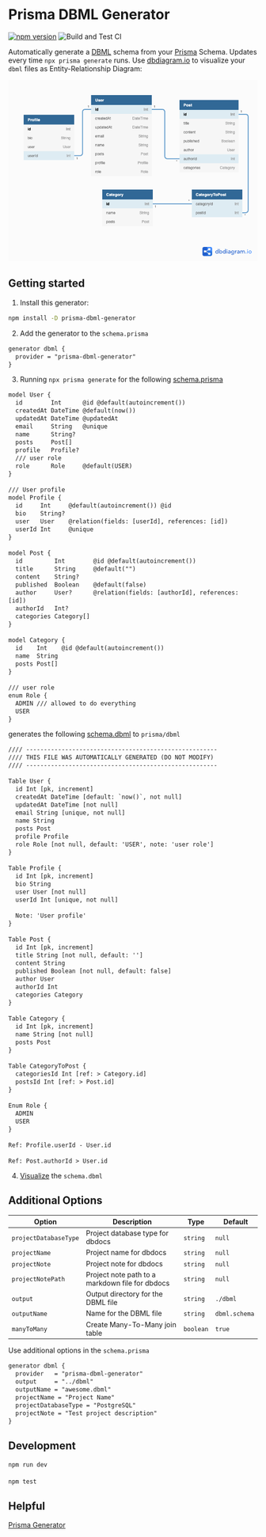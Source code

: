 # Prisma DBML Generator

[![npm version](https://badge.fury.io/js/prisma-dbml-generator.svg)](https://www.npmjs.com/package/prisma-dbml-generator)
![Build and Test CI](https://github.com/notiz-dev/prisma-dbml-generator/workflows/Build%20and%20Test%20CI/badge.svg?branch=master)

Automatically generate a [DBML](https://www.dbml.org/home) schema from your [Prisma](https://github.com/prisma/prisma) Schema. Updates every time `npx prisma generate` runs. Use [dbdiagram.io](https://dbdiagram.io/home) to visualize your `dbml` files as Entity-Relationship Diagram:

![DB Diagram](./dbdiagram.png)

## Getting started

1. Install this generator:

```bash
npm install -D prisma-dbml-generator
```

2. Add the generator to the `schema.prisma`

```prisma
generator dbml {
  provider = "prisma-dbml-generator"
}
```

3. Running `npx prisma generate` for the following [schema.prisma](./prisma/schema.prisma)

```prisma
model User {
  id        Int      @id @default(autoincrement())
  createdAt DateTime @default(now())
  updatedAt DateTime @updatedAt
  email     String   @unique
  name      String?
  posts     Post[]
  profile   Profile?
  /// user role
  role      Role     @default(USER)
}

/// User profile
model Profile {
  id     Int     @default(autoincrement()) @id
  bio    String?
  user   User    @relation(fields: [userId], references: [id])
  userId Int     @unique
}

model Post {
  id         Int        @id @default(autoincrement())
  title      String     @default("")
  content    String?
  published  Boolean    @default(false)
  author     User?      @relation(fields: [authorId], references: [id])
  authorId   Int?
  categories Category[]
}

model Category {
  id    Int    @id @default(autoincrement())
  name  String
  posts Post[]
}

/// user role
enum Role {
  ADMIN /// allowed to do everything
  USER
}
```

generates the following [schema.dbml](./prisma/dbml/schema.dbml) to `prisma/dbml`

```dbml
//// ------------------------------------------------------
//// THIS FILE WAS AUTOMATICALLY GENERATED (DO NOT MODIFY)
//// ------------------------------------------------------

Table User {
  id Int [pk, increment]
  createdAt DateTime [default: `now()`, not null]
  updatedAt DateTime [not null]
  email String [unique, not null]
  name String
  posts Post
  profile Profile
  role Role [not null, default: 'USER', note: 'user role']
}

Table Profile {
  id Int [pk, increment]
  bio String
  user User [not null]
  userId Int [unique, not null]

  Note: 'User profile'
}

Table Post {
  id Int [pk, increment]
  title String [not null, default: '']
  content String
  published Boolean [not null, default: false]
  author User
  authorId Int
  categories Category
}

Table Category {
  id Int [pk, increment]
  name String [not null]
  posts Post
}

Table CategoryToPost {
  categoriesId Int [ref: > Category.id]
  postsId Int [ref: > Post.id]
}

Enum Role {
  ADMIN
  USER
}

Ref: Profile.userId - User.id

Ref: Post.authorId > User.id
```

4. [Visualize](https://dbdiagram.io/d) the `schema.dbml`

## Additional Options

| Option                |  Description                                    | Type      |  Default      |
| --------------------- | ----------------------------------------------- | --------- | ------------- |
| `projectDatabaseType` | Project database type for dbdocs                | `string`  | `null`        |
| `projectName`         | Project name for dbdocs                         | `string`  | `null`        |
| `projectNote`         | Project note for dbdocs                         | `string`  | `null`        |
| `projectNotePath`     | Project note path to a markdown file for dbdocs | `string`  | `null`        |
| `output`              | Output directory for the DBML file              | `string`  | `./dbml`      |
| `outputName`          | Name for the DBML file                          | `string`  | `dbml.schema` |
| `manyToMany`          | Create Many-To-Many join table                  | `boolean` | `true`        |

Use additional options in the `schema.prisma`

```prisma
generator dbml {
  provider   = "prisma-dbml-generator"
  output     = "../dbml"
  outputName = "awesome.dbml"
  projectName = "Project Name"
  projectDatabaseType = "PostgreSQL"
  projectNote = "Test project description"
}
```

## Development

```bash
npm run dev

npm test
```

## Helpful

[Prisma Generator](https://github.com/prisma/specs/tree/master/generators)
